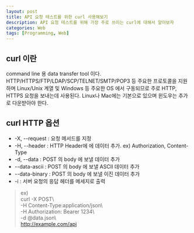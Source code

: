 ```yaml
---
layout: post
title: API 요청 테스트를 위한 curl 사용해보기
description: API 요청 테스트를 위해 가장 주로 쓰이는 curl에 대해서 알아보자
categories: Web
tags: [Programming, Web]
---
```


## curl 이란

command line 용 data transfer tool 이다. HTTP/HTTPS/FTP/LDAP/SCP/TELNET/SMTP/POP3 등 주요한 프로토콜을 지원하며 Linux/Unix 계열 및 Windows 등 주요한 OS 에서 구동되므로 주로 HTTP, HTTPS 요청을 보내는데 사용된다. Linux나 Mac에는 기본으로 있으며 윈도우는 추가로 다운받아야 한다.

## curl HTTP 옵션

- -X, --request <command> : 요청 메서드를 지정
- -H, --header : HTTP Header에 에 데이터 추가. ex) Authorization, Content-Type
- -d, --data <data> : POST 의 body 에 보낼 데이터 추가
- --data-ascii <data> : POST 의 body 에 보낼 ASCII 데이터 추가
- --data-binary <data> : POST 의 body 에 보낼 이진 데이터 추가
- -i : 서버 요청의 응답 헤더를 메세지로 출력

> ex)  
> curl -X POST\\  
> -H Content-Type:application/json\\  
> -H Authorization: Bearer 1234\\  
> -d @data.json\\  
> http://example.com/api
